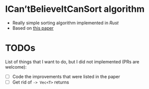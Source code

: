 # ICan’tBelieveItCanSort algorithm

- Really simple sorting algorithm implemented in *Rust*
- Based on [this paper](https://arxiv.org/pdf/2110.01111.pdf)

# TODOs

List of things that I want to do, but I did not implemented (PRs are welcome):

- [ ] Code the improvements that were listed in the paper
- [ ] Get rid of `-> Vec<T>` returns
